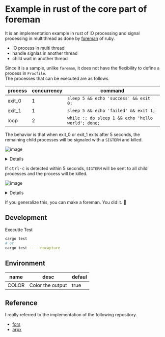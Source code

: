 # Example in rust of the core part of foreman

It is an implementation example in rust of IO processing and signal processing in multithread as done by [foreman](https://github.com/ddollar/foreman) of ruby.  

- IO process in multi thread
- handle signlas in another thread
- child wait in another thread

Since it is a sample, unlike `foreman`, it does not have the flexibility to define a process in `Procfile`.  
The processes that can be executed are as follows.  

|process|concurrency|command|
|---|-----------|-------|
|exit_0|1| `sleep 5 && echo 'success' && exit 0;`|
|exit_1|1| `sleep 5 && echo 'failed' && exit 1;`|
|loop|2|`while :; do sleep 1 && echo 'hello world'; done;`|


The behavior is that when exit_0 or exit_1 exits after 5 seconds, the remaining child processes will be signaled with a `SIGTERM` and killed.

![image](https://user-images.githubusercontent.com/11146767/99929079-1f156080-2d8f-11eb-8315-ae7588d21d31.png)

<details>

```
$ cargo run
    Finished dev [unoptimized + debuginfo] target(s) in 0.08s
     Running `target/debug/eg_foreman`
system    | exit_0.1  start at pid: 11350
system    | loop.1    start at pid: 11351
system    | exit_1.1  start at pid: 11352
system    | loop.2    start at pid: 11353
loop.2    | hello world
loop.1    | hello world
loop.1    | hello world
loop.2    | hello world
loop.2    | hello world
loop.1    | hello world
loop.1    | hello world
loop.2    | hello world
exit_1.1  | failed
exit_0.1  | success
system    | sending SIGTERM for loop.1    at pid 11351
system    | sending SIGTERM for exit_1.1  at pid 11352
system    | sending SIGTERM for loop.2    at pid 11353
system    | exit 0
```

</details>

If <kbd>ctrl-c</kbd> is detected within 5 seconds, `SIGTERM` will be sent to all child processes and the process will be killed.

![image](https://user-images.githubusercontent.com/11146767/99907366-c9ee3600-2d1f-11eb-809f-7ab562ee3698.png)

<details>

```
$ cargo run
    Finished dev [unoptimized + debuginfo] target(s) in 0.09s
     Running `target/debug/eg_foreman`
system    | exit_0.1  start at pid: 43204
system    | loop.1    start at pid: 43205
system    | exit_1.1  start at pid: 43206
system    | loop.2    start at pid: 43207
loop.2    | hello world
loop.1    | hello world
loop.1    | hello world
loop.2    | hello world
^Csystem  | ctrl-c detected
system    | sending SIGTERM for children
system    | sending SIGTERM for exit_0.1  at pid 43204
system    | sending SIGTERM for loop.1    at pid 43205
system    | sending SIGTERM for exit_1.1  at pid 43206
system    | sending SIGTERM for loop.2    at pid 43207
system    | exit 0
```

</details>

If you generalize this, you can make a foreman. You did it. 🎉

## Development

Executte Test

```bash
cargo test
# or
cargo test -- --nocapture
```


## Environment

|name|desc|defaul|
|----|----|------|
|COLOR|Color the output|true|

## Reference

I really referred to the implementation of the following repository.

- [fors](https://github.com/jtdowney/fors)
- [arpx](https://github.com/jaredgorski/arpx)
